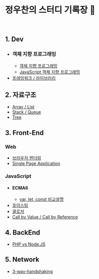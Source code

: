 # 정우찬의 스터디 기록장 📖

<br>

## 1. Dev 
- ### 객체 지향 프로그래밍 
  - [객체 지향 프로그래밍] 
  - [JavaScript 객체 지향 프로그래밍]
- [프레임워크 / 라이브러리]   

## 2. 자료구조 
- [Array / List]
- [Stack / Queue]
- [Tree]

## 3. Front-End 
### Web 
- [브라우저 렌더링] 
- [Single Page Application] 
### JavaScript 
- #### ECMA6 
  - [var, let, const 비교설명] 
- [호이스팅] 
- [클로저] 
- [Call by Value / Call by Reference] 
## 4. BackEnd 
- [PHP vs Node.JS]

## 5. Network 
- [3-way-handshaking]


[객체 지향 프로그래밍]:./Dev/OOP/객체지향프로그래밍.md
[JavaScript 객체 지향 프로그래밍]:./Dev/OOP/JS_객체지향프로그래밍.md
[프레임워크 / 라이브러리]:./Dev/Framework_Library.md


[Array / List]:./Data_Structure/Array_List.md
[Stack / Queue]:./Data_Structure/Stack_Queue.md
[Tree]:./Data_Structure/Tree.md


[브라우저 렌더링]:./FrontEnd/Web/Browser_Rendering.md
[Single Page Application]:./FrontEnd/Web/SPA.md
[var, let, const 비교설명]:./FrontEnd/JavaScript/ECMA6/Variables.md 
[호이스팅]:./FrontEnd/JavaScript/Hoisting.md 
[클로저]:./FrontEnd/JavaScript/Closure.md 
[Call by Value / Call by Reference]:./FrontEnd/JavaScript/Call-by-value_Call-by-reference.md

[PHP vs Node.JS]: ./BackEnd/PHP_NodeJS.md

[3-way-handshaking]:./Network/3-way-handshake.md